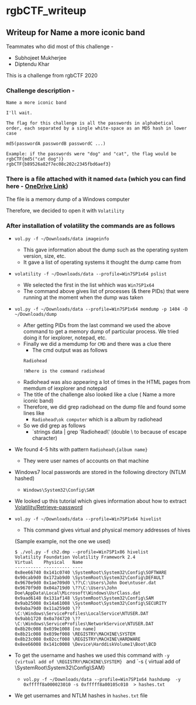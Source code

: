 # rgbCTF_writeup
## Writeup for Name a more iconic band

Teammates who did most of this challenge - 
- Subhojeet Mukherjee
- Diptendu Khar 


This is a challenge from rgbCTF 2020 



### Challenge description -

```
Name a more iconic band

I'll wait.

The flag for this challenge is all the passwords in alphabetical order, each separated by a single white-space as an MD5 hash in lower case

md5(passwordA passwordB passwordC ...)

Example: if the passwords were "dog" and "cat", the flag would be
rgbCTF{md5("cat dog")}
rgbCTF{b89526a82f7ec08c202c2345fbd6aef3}
```



### There is a file attached with it named `data` (which you can find here - [OneDrive Link](https://colostate-my.sharepoint.com/:u:/g/personal/anfanger_colostate_edu/EXXPtC77OyVHvlU0WE9ZT74B9RsbQV5C9avSSr7c8-HB7Q?e=XcKXNO))

The file is a memory dump of a Windows computer

Therefore, we decided to open it with `Volatility`


### After installation of volatility the commands are as follows

- `vol.py -f ~/Downloads/data imageinfo`
     - This gave information about the dump such as the operating system version, size, etc.
     - It gave a list of operating systems it thought the dump came from
    
-  `volatility -f ~/Downloads/data --profile=Win7SP1x64 pslist` 
     - We selected the first in the list whhich was `Win7SP1x64`
     - The command above gives list of processes (& there PIDs) that were running at the moment when the dump was taken

- `vol.py -f ~/Downloads/data --profile=Win7SP1x64 memdump -p 1404 -D ~/Downloads/dump`

     - After getting PIDs from the last command we used the above command to get a memory dump of particular process. We tried doing it for iexplorer, notepad, etc.
     - Finally we did a memdump for `CMD` and there was a clue there
          - The cmd output was as follows 
          ```
          Radiohead
          
          !Where is the command radiohead
          ```
     - Radiohead was also appearing a lot of times in the HTML pages from memdum of iexplorer and notepad
     - The title of the challenge also looked like a clue ( Name a more iconic band)
     - Therefore, we did grep radiohead on the dump file and found some lines like 
          - `Radiohead\ok computer` which is a album by radiohead
     - So we did grep as follows 
          - `strings data | grep 'Radiohead\\' (double \ to because of escape character)
- We found 4-5 hits with pattern `Radiohead\{album name}`
     - They were user names of accounts on that machine
     
- Windows7 local passwords are stored in the following directory (NTLM hashed)
     - `Windows\System32\Config\SAM`
- We looked up this tutorial which gives information about how to extract [Volatility/Retrieve-password](https://www.aldeid.com/wiki/Volatility/Retrieve-password)

- `vol.py -f ~/Downloads/data --profile=Win7SP1x64 hivelist` 
     - This command gives virtual and physical memory addresses of hives
     
     (Sample example, not the one we used)
     ```
     $ ./vol.py -f ch2.dmp --profile=Win7SP1x86 hivelist
     Volatility Foundation Volatility Framework 2.4
     Virtual    Physical   Name
     ---------- ---------- ----
     0x8ee66740 0x141c0740 \SystemRoot\System32\Config\SOFTWARE
     0x90cab9d0 0x172ab9d0 \SystemRoot\System32\Config\DEFAULT
     0x9670e9d0 0x1ae709d0 \??\C:\Users\John Doe\ntuser.dat
     0x9670f9d0 0x04a719d0 \??\C:\Users\John Doe\AppData\Local\Microsoft\Windows\UsrClass.dat
     0x9aad6148 0x131af148 \SystemRoot\System32\Config\SAM
     0x9ab25008 0x14a61008 \SystemRoot\System32\Config\SECURITY
     0x9aba79d0 0x11a259d0 \??\C:\Windows\ServiceProfiles\LocalService\NTUSER.DAT
     0x9abb1720 0x0a7d4720 \??\C:\Windows\ServiceProfiles\NetworkService\NTUSER.DAT
     0x8b20c008 0x039e1008 [no name]
     0x8b21c008 0x039ef008 \REGISTRY\MACHINE\SYSTEM
     0x8b23c008 0x02ccf008 \REGISTRY\MACHINE\HARDWARE
     0x8ee66008 0x141c0008 \Device\HarddiskVolume1\Boot\BCD
     ```
- To get the username and hashes we used this command with `-y {virtual add of \REGISTRY\MACHINE\SYSTEM} ` and `-s { virtual add of \SystemRoot\System32\Config\SAM}
     - `vol.py -f ~/Downloads/data --profile=Win7SP1x64 hashdump  -y 0xfffff8a000023010 -s 0xfffff8a00105c010  > hashes.txt`
   

- We get usernames and NTLM hashes in `hashes.txt` file
